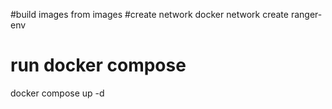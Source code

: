 
#build images from images
#create network
docker network create ranger-env
# run docker compose
docker compose up -d
